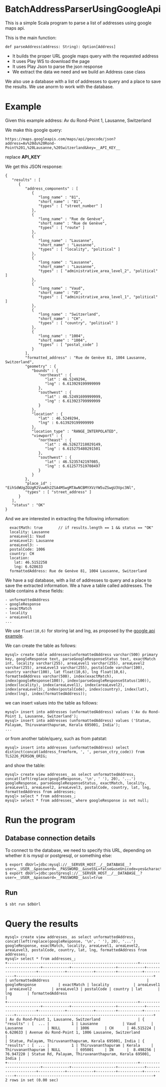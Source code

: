 # BatchAddressParserUsingGoogleApi

This is a simple Scala program to parse a list of addresses using google maps api.

This is the main function:
```
def parseAddress(address: String): Option[Address]
```

- It builds the proper URL google maps query with the requested address
- It uses Play WS to download the page
- It uses Play Json to parse the json response
- We extract the data we need and we build an Address case class

We also use a database with a list of addresses to query and a place to save the results.
We use anorm to work with the database.


# Example
Given this example address: Av du Rond-Point 1, Lausanne, Switzerland

We make this google query:
```
https://maps.googleapis.com/maps/api/geocode/json?address=Av%20du%20Rond-Point%201,%20Lausanne,%20Switzerland&key=__API_KEY__
```
replace __API_KEY__`

We get this JSON response:
```
{
   "results" : [
      {
         "address_components" : [
            {
               "long_name" : "81",
               "short_name" : "81",
               "types" : [ "street_number" ]
            },
            {
               "long_name" : "Rue de Genève",
               "short_name" : "Rue de Genève",
               "types" : [ "route" ]
            },
            {
               "long_name" : "Lausanne",
               "short_name" : "Lausanne",
               "types" : [ "locality", "political" ]
            },
            {
               "long_name" : "Lausanne",
               "short_name" : "Lausanne",
               "types" : [ "administrative_area_level_2", "political" ]
            },
            {
               "long_name" : "Vaud",
               "short_name" : "VD",
               "types" : [ "administrative_area_level_1", "political" ]
            },
            {
               "long_name" : "Switzerland",
               "short_name" : "CH",
               "types" : [ "country", "political" ]
            },
            {
               "long_name" : "1004",
               "short_name" : "1004",
               "types" : [ "postal_code" ]
            }
         ],
         "formatted_address" : "Rue de Genève 81, 1004 Lausanne, Switzerland",
         "geometry" : {
            "bounds" : {
               "northeast" : {
                  "lat" : 46.5249294,
                  "lng" : 6.613929199999999
               },
               "southwest" : {
                  "lat" : 46.52491699999999,
                  "lng" : 6.613923799999999
               }
            },
            "location" : {
               "lat" : 46.5249294,
               "lng" : 6.613929199999999
            },
            "location_type" : "RANGE_INTERPOLATED",
            "viewport" : {
               "northeast" : {
                  "lat" : 46.52627218029149,
                  "lng" : 6.615275480291501
               },
               "southwest" : {
                  "lat" : 46.5235742197085,
                  "lng" : 6.612577519708497
               }
            }
         },
         "place_id" : "EihSdWUgZGUgR2Vuw6h2ZSA4MSwgMTAwNCBMYXVzYW5uZSwgU3Vpc3Nl",
         "types" : [ "street_address" ]
      }
   ],
   "status" : "OK"
}
```

And we are interested in extracting the following information:
```
  exactMath: true       // if results.length == 1 && status == "OK"
  locality: Lausanne
  areaLevel1: Vaud
  areaLevel2: Lausanne
  areaLevel3: -
  postalCode: 1006
  country: CH
  location:
    lat: 46.5152258
    lng: 6.628633
  formattedAddress: Rue de Genève 81, 1004 Lausanne, Switzerland
```

We have a sql database, with a list of addresses to query and a place to save the extracted information.
We a have a table called addresses.
The table contains a these fields:
```
- unformattedAddress
- googleResponse
- exactMatch
- locality
- areaLevel1
...
```

We use `float(10,6)` for storing lat and lng, as proposed by the [google api example](https://developers.google.com/maps/solutions/store-locator/clothing-store-locator?csw=1).

We can create the table as follows:
```
mysql> create table addresses(unformattedAddress varchar(500) primary key, googleResponse text, parseGoogleResponseStatus text, exactMatch int, locality varchar(255), areaLevel1 varchar(255), areaLevel2 varchar(255), areaLevel3 varchar(255), postalCode varchar(100), country varchar(100), lat float(10,6), lng float(10,6), formattedAddress varchar(500), index(exactMatch), index(googleResponse(100)), index(parseGoogleResponseStatus(100)), index(locality), index(areaLevel1), index(areaLevel2), index(areaLevel3), index(postalCode), index(country), index(lat), index(lng), index(formattedAddress));
```

we can insert values into the table as follows:
```
mysql> insert into addresses (unformattedAddress) values ('Av du Rond-Point 1, Lausanne, Switzerland');
mysql> insert into addresses (unformattedAddress) values ('Statue, Palayam, Thiruvananthapuram, Kerala 695001, India');
...
```
or from another table/query, such as from patstat:
```
mysql> insert into addresses (unformattedAddress) select distinct(concat(address_freeform, ', ', person_ctry_code)) from TLS226_PERSON_ORIG;
```

and show the table:
```
mysql> create view addresses_ as select unformattedAddress, concat(left(replace(googleResponse, '\n', ' '), 20), '...') googleResponse, parseGoogleResponseStatus, exactMatch, locality, areaLevel1, areaLevel2, areaLevel3, postalCode, country, lat, lng, formattedAddress from addresses;
mysql> select * from addresses_;
mysql> select * from addresses_ where googleResponse is not null;
```


# Run the program
## Database connection details
To connect to the database, we need to specify this URL, depending on whether it is mysql or postgresql, or something else:
```
$ export dbUrl=jdbc:mysql://__SERVER_HOST__/__DATABASE__?user=__USER__&password=__PASSWORD__&useSSL=false&useUnicode=yes&characterEncoding=utf8
$ export dbUrl=jdbc:postgresql://__SERVER_HOST__/__DATABASE__?user=__USER__&password=__PASSWORD__&ssl=true
```

## Run
```
$ sbt run $dbUrl
```


# Query the results
```
mysql> create view addresses_ as select unformattedAddress, concat(left(replace(googleResponse, '\n', ' '), 20), '...') googleResponse, exactMatch, locality, areaLevel1, areaLevel2, areaLevel3, postalCode, country, lat, lng, formattedAddress from addresses;
mysql> select * from addresses_;                                                                                                                                                                                                                                        
+-----------------------------------------------------------+-------------------------+------------+--------------------+------------+--------------------+------------+------------+---------+-----------+-----------+--------------------------------------------------------------+
| unformattedAddress                                            | googleResponse          | exactMatch | locality           | areaLevel1 | areaLevel2         | areaLevel3 | postalCode | country | lat       | lng       | formattedAddress                                             |
+-----------------------------------------------------------+-------------------------+------------+--------------------+------------+--------------------+------------+------------+---------+-----------+-----------+--------------------------------------------------------------+
| Av du Rond-Point 1, Lausanne, Switzerland                 | {    "results" : [  ... |          1 | Lausanne           | Vaud       | Lausanne           | NULL       | 1006       | CH      | 46.515224 |  6.628633 | Avenue du Rond-Point 1, 1006 Lausanne, Switzerland           |
| Statue, Palayam, Thiruvananthapuram, Kerala 695001, India | {    "results" : [  ... |          1 | Thiruvananthapuram | Kerala     | Thiruvananthapuram | NULL       | 695001     | IN      |  8.498256 | 76.947220 | Statue Rd, Palayam, Thiruvananthapuram, Kerala 695001, India |
+-----------------------------------------------------------+-------------------------+------------+--------------------+------------+--------------------+------------+------------+---------+-----------+-----------+--------------------------------------------------------------+
2 rows in set (0.00 sec)
```

